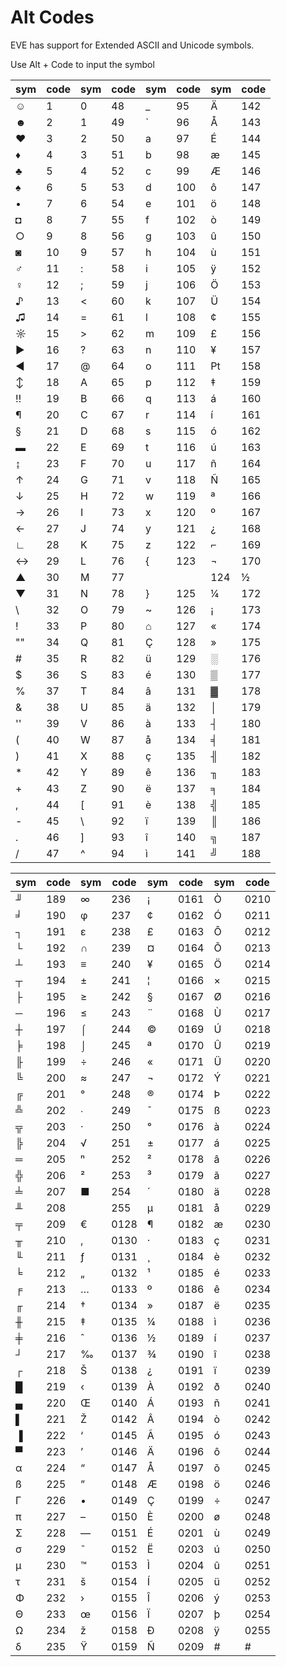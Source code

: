# Alt Codes

EVE has support for Extended ASCII and Unicode symbols.

Use Alt + Code to input the symbol

sym  |code  |sym  |code  |sym  |code |sym  |code
-----|------|-----|------|-----|-----|-----|-----
☺    |1     |0    |48    |_    |95   |Ä    | 142
☻    |2     |1    |49    |`    |96   |Å    | 143
♥    |3     |2    |50    |a    |97   |É    | 144
♦    |4     |3    |51    |b    |98   |æ    | 145
♣    |5     |4    |52    |c    |99   |Æ    | 146
♠    |6     |5    |53    |d    |100  |ô    | 147
•    |7     |6    |54    |e    |101  |ö    | 148
◘    |8     |7    |55    |f    |102  |ò    | 149
○    |9     |8    |56    |g    |103  |û    | 150
◙    |10    |9    |57    |h    |104  |ù    | 151
♂    |11    |:    |58    |i    |105  |ÿ    | 152
♀    |12    |;    |59    |j    |106  |Ö    | 153
♪    |13    |\<   |60    |k    |107  |Ü    | 154
♫    |14    |=    |61    |l    |108  |¢    | 155
☼    |15    |\>   |62    |m    |109  |£    | 156
►    |16    |?    |63    |n    |110  |¥    | 157
◄    |17    |@    |64    |o    |111  |₧    | 158
↕    |18    |A    |65    |p    |112  |‡    | 159
‼    |19    |B    |66    |q    |113  |á    | 160
¶    |20    |C    |67    |r    |114  |í    | 161
§    |21    |D    |68    |s    |115  |ó    | 162
▬    |22    |E    |69    |t    |116  |ú    | 163
↨    |23    |F    |70    |u    |117  |ñ    | 164
↑    |24    |G    |71    |v    |118  |Ñ    | 165
↓    |25    |H    |72    |w    |119  |ª    | 166
→    |26    |I    |73    |x    |120  |º    | 167
←    |27    |J    |74    |y    |121  |¿    | 168
∟    |28    |K    |75    |z    |122  |⌐    | 169
↔    |29    |L    |76    |{    |123  |¬    | 170
▲    |30    |M    |77    ||    |124  |½    | 171
▼    |31    |N    |78    |}    |125  |¼    | 172
\    |32    |O    |79    |~    |126  |¡    | 173
!    |33    |P    |80    |⌂    |127  |«    | 174
""   |34    |Q    |81    |Ç    |128  |»    | 175
\#   |35    |R    |82    |ü    |129  |░    | 176
$    |36    |S    |83    |é    |130  |▒    | 177
%    |37    |T    |84    |â    |131  |▓    | 178
&    |38    |U    |85    |ä    |132  |│    | 179
''   |39    |V    |86    |à    |133  |┤    | 180
(    |40    |W    |87    |å    |134  |╡    | 181
)    |41    |X    |88    |ç    |135  |╢    | 182
\*   |42    |Y    |89    |ê    |136  |╖    | 183
\+   |43    |Z    |90    |ë    |137  |╕    | 184
,    |44    |[    |91    |è    |138  |╣    | 185
\-   |45    |\\   |92    |ï    |139  |║    | 186
.    |46    |]    |93    |î    |140  |╗    | 187
/    |47    |^    |94    |ì    |141  |╝    | 188


sym  |code  |sym   |code    |sym   |code  |sym  |code
-----|------|------|--------|------|------|-----|---
╜    | 189  | ∞    |236     | ¡    | 0161 |Ò    |0210
╛    | 190  | φ    |237     | ¢    | 0162 |Ó    |0211
┐    | 191  | ε    |238     | £    | 0163 |Ô    |0212
└    | 192  | ∩    |239     | ¤    | 0164 |Õ    |0213
┴    | 193  | ≡    |240     | ¥    | 0165 |Ö    |0214
┬    | 194  | ±    |241     | ¦    | 0166 |×    |0215
├    | 195  | ≥    |242     | §    | 0167 |Ø    |0216
─    | 196  | ≤    |243     | ¨    | 0168 |Ù    |0217
┼    | 197  | ⌠    |244     | ©    | 0169 |Ú    |0218
╞    | 198  | ⌡    |245     | ª    | 0170 |Û    |0219
╟    | 199  | ÷    |246     | «    | 0171 |Ü    |0220
╚    | 200  | ≈    |247     | ¬    | 0172 |Ý    |0221
╔    | 201  | °    |248     | ®    | 0174 |Þ    |0222
╩    | 202  | ∙    |249     | ¯    | 0175 |ß    |0223
╦    | 203  | ·    |250     | °    | 0176 |à    |0224
╠    | 204  | √    |251     | ±    | 0177 |á    |0225
═    | 205  | ⁿ    |252     | ²    | 0178 |â    |0226
╬    | 206  | ²    |253     | ³    | 0179 |ã    |0227
╧    | 207  | ■    |254     | ´    | 0180 |ä    |0228
╨    | 208  |      |255     | µ    | 0181 |å    |0229
╤    | 209  | €    |0128    | ¶    | 0182 |æ    |0230
╥    | 210  | ‚    |0130    | ·    | 0183 |ç    |0231
╙    | 211  | ƒ    |0131    | ¸    | 0184 |è    |0232
╘    | 212  | „    |0132    | ¹    | 0185 |é    |0233
╒    | 213  | …    |0133    | º    | 0186 |ê    |0234
╓    | 214  | †    |0134    | »    | 0187 |ë    |0235
╫    | 215  | ‡    |0135    | ¼    | 0188 |ì    |0236
╪    | 216  | ˆ    |0136    | ½    | 0189 |í    |0237
┘    | 217  | ‰    |0137    | ¾    | 0190 |î    |0238
┌    | 218  | Š    |0138    | ¿    | 0191 |ï    |0239
█    | 219  | ‹    |0139    | À    | 0192 |ð    |0240
▄    | 220  | Œ    |0140    | Á    | 0193 |ñ    |0241
▌    | 221  | Ž    |0142    | Â    | 0194 |ò    |0242
▐    | 222  | ‘    |0145    | Ã    | 0195 |ó    |0243
▀    | 223  | ’    |0146    | Ä    | 0196 |ô    |0244
α    | 224  | “    |0147    | Å    | 0197 |õ    |0245
ß    | 225  | ”    |0148    | Æ    | 0198 |ö    |0246
Γ    | 226  | •    |0149    | Ç    | 0199 |÷    |0247
π    | 227  | –    |0150    | È    | 0200 |ø    |0248
Σ    | 228  | —    |0151    | É    | 0201 |ù    |0249
σ    | 229  | ˜    |0152    | Ë    | 0203 |ú    |0250
µ    | 230  | ™    |0153    | Ì    | 0204 |û    |0251
τ    | 231  | š    |0154    | Í    | 0205 |ü    |0252
Φ    | 232  | ›    |0155    | Î    | 0206 |ý    |0253
Θ    | 233  | œ    |0156    | Ï    | 0207 |þ    |0254
Ω    | 234  | ž    |0158    | Ð    | 0208 |ÿ    |0255
δ    | 235  | Ÿ    |0159    | Ñ    | 0209 |#    |# 

 